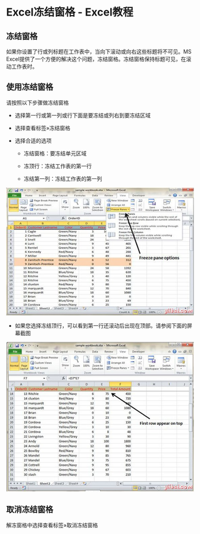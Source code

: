 # Excel冻结窗格 - Excel教程

## 冻结窗格

如果你设置了行或列标题在工作表中，当向下滚动或向右这些标题将不可见。MS Excel提供了一个方便的解决这个问题，冻结窗格。冻结窗格保持标题可见，在滚动工作表时。

## 使用冻结窗格

请按照以下步骤做冻结窗格

*   选择第一行或第一列或行下面是要冻结或列右到要冻结区域

*   选择查看标签»冻结窗格

*   选择合适的选项

    *   冻结窗格：要冻结单元区域

    *   冻顶行：冻结工作表的第一行

    *   冻结第一列：冻结工作表的第一列

![Freeze Panes Use](../img/1KU0IC-0.jpg)

*   如果您选择冻结顶行，可以看到第一行还滚动后出现在顶部。请参阅下面的屏幕截图

![First Row Freezed](../img/1KU031O-1.jpg)

## 取消冻结窗格

解冻窗格中选择查看标签»取消冻结窗格


